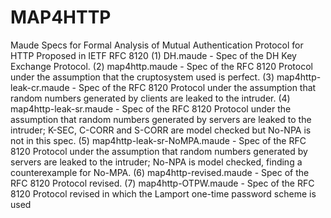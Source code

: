 # MAP4HTTP
Maude Specs for Formal Analysis of Mutual Authentication Protocol for HTTP Proposed in IETF RFC 8120
(1) DH.maude - Spec of the DH Key Exchange Protocol.
(2) map4http.maude - Spec of the RFC 8120 Protocol under the assumption that the cruptosystem used is perfect.
(3) map4http-leak-cr.maude - Spec of the RFC 8120 Protocol under the assumption that random numbers generated by clients are leaked to the intruder.
(4) map4http-leak-sr.maude - Spec of the RFC 8120 Protocol under the assumption that random numbers generated by servers are leaked to the intruder; K-SEC, C-CORR and S-CORR are model checked but No-NPA is not in this spec.
(5) map4http-leak-sr-NoMPA.maude - Spec of the RFC 8120 Protocol under the assumption that random numbers generated by servers are leaked to the intruder; No-NPA is model checked, finding a counterexample for No-MPA.
(6) map4http-revised.maude - Spec of the RFC 8120 Protocol revised.
(7) map4http-OTPW.maude - Spec of the RFC 8120 Protocol revised in which the Lamport one-time password scheme is used
